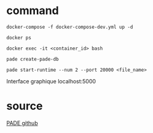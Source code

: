 # command 
```shell
docker-compose -f docker-compose-dev.yml up -d

docker ps

docker exec -it <container_id> bash

pade create-pade-db

pade start-runtime --num 2 --port 20000 <file_name>

```


Interface graphique localhost:5000

# source
[PADE github](https://github.com/grei-ufc/pade)